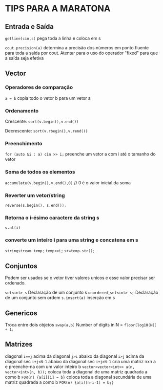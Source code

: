 # TIPS PARA A MARATONA

## Entrada e Saída

`getline(cin,s)` pega toda a linha e coloca em s

`cout.precision(a)` determina a precisão dos números em ponto fluente para toda a saída por cout. Atentar para o uso do operador "fixed" para que a saída seja efetiva


## Vector

### Operadores de comparação

`a = b` copia todo o vetor b para um vetor a

### Ordenamento

Crescente:  `sort(v.begin(),v.end())`

Decrescente: `sort(v.rbegin(),v.rend())`

### Preenchimento
`for (auto &i : a) cin >> i;` preenche um vetor a com i até o tamanho do vetor


### Soma de todos os elementos

`accumulate(v.begin(),v.end(),0)` // 0 é o valor inicial da soma

### Reverter um vetor/string

`reverse(s.begin(), s.end());` 

### Retorna o i-ésimo caractere da string s
`s.at(i)`

### converte um inteiro i para uma string e concatena em s
`stringstream temp;`
`temp<<i;`
`s+=temp.str();`

## Conjuntos

Podem ser usados se o vetor tiver valores unicos e esse valor precisar ser ordenado.

`set<int> s` Declaração de um conjunto s 
`unordered_set<int> s;` Declaração de um conjunto sem ordem
`s.insert(a)` inserção em s

## Genericos

Troca entre dois objetos `swap(a,b)`
Number of digits in N = `floor(log10(N)) + 1;`

## Matrizes

diagonal `i==j`
acima da diagonal `j>i`
abaixo da diagonal `i>j`
acima da diagonal sec `i+j<N-1`
abaixo da diagonal sec `i+j>N-1`
cria uma matriz nxn a e preenche-na com um valor inteiro b `vector<vector<int>> a(n, vector<int>(n, b));`
coloca toda a diagonal de uma matriz quadrada a como b `FOR(n) {a[i][i] = b}` 
coloca toda a diagonal secundária de uma matriz quadrada a como b `FOR(n) {a[i][n-i-1] = b;}` 
